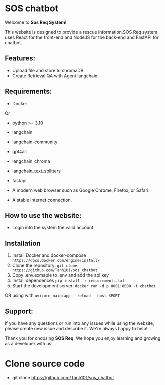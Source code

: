 # SOS chatbot

Welcome to **Sos Req System**!

This website is designed to provide a rescue information.SOS Req system uses React for the front-end and NodeJS for the back-end and FastAPI for chatbot.

## Features:
- Upload file and store to chromaDB
- Create Retrieval QA with Agent langchain

## Requirements:
- Docker

Or 

- python >= 3.10
- langchain
- langchain-community
- gpt4all
- langchain_chroma
- langchain_text_splitters
- fastapi

- A modern web browser such as Google Chrome, Firefox, or Safari.
- A stable internet connection.
  
## How to use the website:
- Login into the system the valid account
  
## Installation
1. Install Docker and docker-compose `https://docs.docker.com/engine/install/`
2. Clone the repository: `git clone https://github.com/Tanh101/sos_chatbot`
3. Copy .env.exmaple to .env and add the api key
4. Install dependences
`pip install -r requirements.txt`
5. Start the development server: 
`docker run -d p 8001:8000 -t chatbot .`

OR using with 
`uvicorn main:app --reload --host $PORT`

## Support:
If you have any questions or run into any issues while using the website, please create new issue and describe it. We're always happy to help!

Thank you for choosing **SOS Req**. We hope you enjoy learning and growing as a developer with us!

# Clone source code
- git clone https://github.com/Tanh101/sos_chatbot
